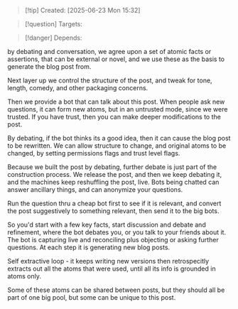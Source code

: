 
>[!tip] Created: [2025-06-23 Mon 15:32]

>[!question] Targets: 

>[!danger] Depends: 

by debating and conversation, we agree upon a set of atomic facts or assertions, that can be external or novel, and we use these as the basis to generate the blog post from.

Next layer up we control the structure of the post, and tweak for tone, length, comedy, and other packaging concerns.

Then we provide a bot that can talk about this post.
When people ask new questions, it can form new atoms, but in an untrusted mode, since we were trusted.  If you have trust, then you can make deeper modifications to the post.

By debating, if the bot thinks its a good idea, then it can cause the blog post to be rewritten.
We can allow structure to change, and original atoms to be changed, by setting permissions flags and trust level flags.

Because we built the post by debating, further debate is just part of the construction process.  We release the post, and then we keep debating it, and the machines keep reshuffling the post, live.
Bots being chatted can answer ancillary things, and can anonymize your questions.

Run the question thru a cheap bot first to see if it is relevant, and convert the post suggestively to something relevant, then send it to the big bots.

So you'd start with a few key facts, start discussion and debate and refinement, where the bot debates you, or you talk to your friends about it.  The bot is capturing live and reconciling plus objecting or asking further questions.  At each step it is generating new blog posts.

Self extractive loop - it keeps writing new versions then retrospecitly extracts out all the atoms that were used, until all its info is grounded in atoms only.

Some of these atoms can be shared between posts, but they should all be part of one big pool, but some can be unique to this post.